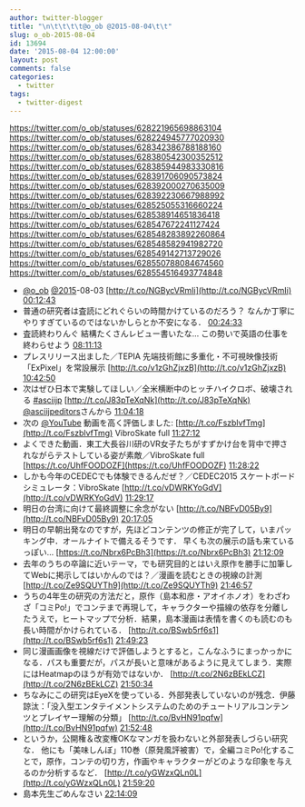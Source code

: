 ```yaml
---
author: twitter-blogger
title: "\n\t\t\t\t@o_ob @2015-08-04\t\t"
slug: o_ob-2015-08-04
id: 13694
date: '2015-08-04 12:00:00'
layout: post
comments: false
categories:
  - twitter
tags:
  - twitter-digest
---
```


https://twitter.com/o_ob/statuses/628221965698863104 https://twitter.com/o_ob/statuses/628224945777020930 https://twitter.com/o_ob/statuses/628342386788188160 https://twitter.com/o_ob/statuses/628380542300352512 https://twitter.com/o_ob/statuses/628385944983330816 https://twitter.com/o_ob/statuses/628391706090573824 https://twitter.com/o_ob/statuses/628392000270635009 https://twitter.com/o_ob/statuses/628392230667988992 https://twitter.com/o_ob/statuses/628525055316660224 https://twitter.com/o_ob/statuses/628538914651836418 https://twitter.com/o_ob/statuses/628547672241127424 https://twitter.com/o_ob/statuses/628548283892260864 https://twitter.com/o_ob/statuses/628548582941982720 https://twitter.com/o_ob/statuses/628549142713729026 https://twitter.com/o_ob/statuses/628550788084674560 https://twitter.com/o_ob/statuses/628554516493774848  

*   [@o_ob](https://twitter.com/o_ob) [@2015](https://twitter.com/2015)-08-03 [http://t.co/NGBycVRmIi](http://t.co/NGBycVRmIi) [00:12:43](https://twitter.com/o_ob/statuses/628221965698863104)
*   普通の研究者は査読にどれぐらいの時間かけているのだろう？ なんか丁寧にやりすぎているのではないかしらとか不安になる． [00:24:33](https://twitter.com/o_ob/statuses/628224945777020930)
*   査読終わりんぐ 結構たくさんレビュー書いたな… この勢いで英語の仕事を終わらせよう [08:11:13](https://twitter.com/o_ob/statuses/628342386788188160)
*   プレスリリース出ました／TEPIA 先端技術館に多重化・不可視映像技術「ExPixel」を常設展示 [http://t.co/v1zGhZjxzB](http://t.co/v1zGhZjxzB) [10:42:50](https://twitter.com/o_ob/statuses/628380542300352512)
*   次はぜひ日本で実験してほしい／全米横断中のヒッチハイクロボ、破壊される [#asciijp](https://twitter.com/search?q=%23asciijp&src=hash) [http://t.co/J83pTeXqNk](http://t.co/J83pTeXqNk) [@asciijpeditors](https://twitter.com/asciijpeditors)さんから [11:04:18](https://twitter.com/o_ob/statuses/628385944983330816)
*   次の [@YouTube](https://twitter.com/YouTube) 動画を高く評価しました: [http://t.co/FszblvfTmg](http://t.co/FszblvfTmg) VibroSkate full [11:27:12](https://twitter.com/o_ob/statuses/628391706090573824)
*   よくできた動画．東工大長谷川研のVR女子たちがすずかけ台を背中で押されながらテストしている姿が素敵／VibroSkate full [https://t.co/UhfFOODOZF](https://t.co/UhfFOODOZF) [11:28:22](https://twitter.com/o_ob/statuses/628392000270635009)
*   しかも今年のCEDECでも体験できるんだぜ？／CEDEC2015 スケートボードシミュレータ：VibroSkate [http://t.co/vDWRKYoGdV](http://t.co/vDWRKYoGdV) [11:29:17](https://twitter.com/o_ob/statuses/628392230667988992)
*   明日の台湾に向けて最終調整に余念がない [http://t.co/NBFvD05By9](http://t.co/NBFvD05By9) [20:17:05](https://twitter.com/o_ob/statuses/628525055316660224)
*   明日の早朝出発なのですが，先ほどコンテンツの修正が完了して，いまパッキング中．オールナイトで備えるそうです． 早くも次の展示の話も来ているっぽい… [https://t.co/Nbrx6PcBh3](https://t.co/Nbrx6PcBh3) [21:12:09](https://twitter.com/o_ob/statuses/628538914651836418)
*   去年のうちの卒論に近いテーマ，でも研究目的とはいえ原作を勝手に加筆してWebに掲示してはいかんのでは？／漫画を読むときの視線の計測 [http://t.co/Ze9SQUYTh9](http://t.co/Ze9SQUYTh9) [21:46:57](https://twitter.com/o_ob/statuses/628547672241127424)
*   うちの4年生の研究の方法だと，原作（島本和彦・アオイホノオ）をわざわざ「コミPo!」でコンテまで再現して，キャラクターや描線の依存を分離したうえで，ヒートマップで分析．結果，島本漫画は表情を書くのも読むのも長い時間がかけられている． [http://t.co/BSwb5rf6s1](http://t.co/BSwb5rf6s1) [21:49:23](https://twitter.com/o_ob/statuses/628548283892260864)
*   同じ漫画画像を視線だけで評価しようとすると，こんなふうにまっかっかになる．パスも重要だが，パスが長いと意味があるように見えてしまう．実際にはHeatmapのほうが有効ではないか． [http://t.co/2N6zBEkLCZ](http://t.co/2N6zBEkLCZ) [21:50:34](https://twitter.com/o_ob/statuses/628548582941982720)
*   ちなみにこの研究はEyeXを使っている．外部発表していないのが残念．伊藤 諒汰：「没入型エンタテイメントシステムのためのチュートリアルコンテンツとプレイヤー理解の分類」 [http://t.co/BvHN91pqfw](http://t.co/BvHN91pqfw) [21:52:48](https://twitter.com/o_ob/statuses/628549142713729026)
*   というか，公開権＆改変権OKなマンガを扱わないと外部発表しづらい研究な． 他にも「美味しんぼ」110巻（原発風評被害）で，全編コミPo!化することで，原作，コンテの切り方，作画やキャラクターがどのような印象を与えるのか分析するなど． [http://t.co/yGWzxQLn0L](http://t.co/yGWzxQLn0L) [21:59:20](https://twitter.com/o_ob/statuses/628550788084674560)
*   島本先生ごめんなさい [22:14:09](https://twitter.com/o_ob/statuses/628554516493774848)